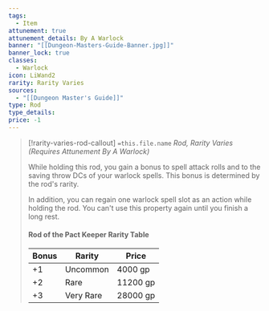 ```yaml
---
tags:
  - Item
attunement: true
attunement_details: By A Warlock
banner: "[[Dungeon-Masters-Guide-Banner.jpg]]"
banner_lock: true
classes:
  - Warlock
icon: LiWand2
rarity: Rarity Varies
sources:
  - "[[Dungeon Master's Guide]]"
type: Rod
type_details:
price: -1
---
```

>[!rarity-varies-rod-callout] `=this.file.name`
>*Rod, Rarity Varies (Requires Attunement By A Warlock)*
>
>While holding this rod, you gain a bonus to spell attack rolls and to the saving throw DCs of your warlock spells. This bonus is determined by the rod's rarity.
>
>In addition, you can regain one warlock spell slot as an action while holding the rod. You can't use this property again until you finish a long rest.
>
> #### Rod of the Pact Keeper Rarity Table
>
>|Bonus|Rarity|Price|
>|---|---|---|
>|+1|Uncommon|4000 gp|
>|+2|Rare|11200 gp|
>|+3|Very Rare|28000 gp|